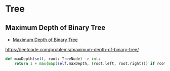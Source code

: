 # Tree

## Maximum Depth of Binary Tree

+ [Maximum Depth of Binary Tree](#maximum-depth-of-binary-tree)

https://leetcode.com/problems/maximum-depth-of-binary-tree/

``` python
def maxDepth(self, root: TreeNode) -> int:
    return 1 + max(map(self.maxDepth, (root.left, root.right))) if root else 0
```